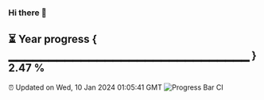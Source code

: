 ### Hi there 👋
⏳ Year progress { ▁▁▁▁▁▁▁▁▁▁▁▁▁▁▁▁▁▁▁▁▁▁▁▁▁▁▁▁▁▁ } 2.47 %
---
⏰ Updated on Wed, 10 Jan 2024 01:05:41 GMT
![Progress Bar CI](https://github.com/liununu/liununu/workflows/Progress%20Bar%20CI/badge.svg)
